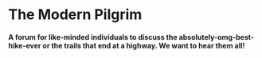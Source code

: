 # The Modern Pilgrim

#### A forum for like-minded individuals to discuss the absolutely-omg-best-hike-ever or the trails that end at a highway.  We want to hear them all!
